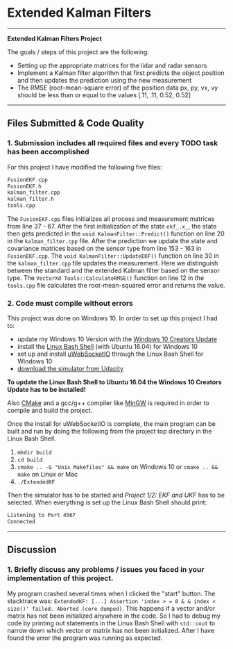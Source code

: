 # Extended Kalman Filters

---

**Extended Kalman Filters Project**

The goals / steps of this project are the following:

* Setting up the appropriate matrices for the lidar and radar sensors
* Implement a Kalman filter algorithm that first predicts the object position and then updates the prediction using the new measurement
* The RMSE (root-mean-square error) of the position data px, py, vx, vy should be less than or equal to the values [.11, .11, 0.52, 0.52]

[//]: # (References)
[simulator]: https://github.com/udacity/self-driving-car-sim/releases
[win 10 update]: https://support.microsoft.com/de-de/help/4028685/windows-get-the-windows-10-creators-update
[uWebSocketIO]: https://github.com/uWebSockets/uWebSockets
[linux on win 10]: https://www.howtogeek.com/249966/how-to-install-and-use-the-linux-bash-shell-on-windows-10/
[MinGW]: http://www.mingw.org/
[CMake]: https://cmake.org/install/

---

## Files Submitted & Code Quality

### 1. Submission includes all required files and every TODO task has been accomplished 

For this project I have modified the following five files:
```cpp
FusionEKF.cpp
FusionEKF.h
kalman_filter.cpp
kalman_filter.h
tools.cpp
```

The ```FusionEKF.cpp``` files initializes all process and measurement matrices from line 37 - 67. After the first initialization of the state `ekf_.x_`, the state then gets predicted in the `void KalmanFilter::Predict()` function on line 20 in the ```kalman_filter.cpp``` file. After the prediction we update the state and covariance matrices based on the sensor type from line 153 - 163 in ```FusionEKF.cpp```. The `void KalmanFilter::UpdateEKF()` function on line 30 in the ```kalman_filter.cpp``` file updates the measurement. Here we distinguish between the standard and the extended Kalman filter based on the sensor type.
The `VectorXd Tools::CalculateRMSE()` function on line 12 in the ```tools.cpp``` file calculates the root-mean-squared error and returns the value. 

### 2. Code must compile without errors

This project was done on Windows 10. In order to set up this project I had to:
* update my Windows 10 Version with the [Windows 10 Creators Update][win 10 update]
* install the [Linux Bash Shell][linux on win 10] (with Ubuntu 16.04) for Windows 10
* set up and install [uWebSocketIO][uWebSocketIO] through the Linux Bash Shell for Windows 10
* [download the simulator from Udacity][simulator]

**To update the Linux Bash Shell to Ubuntu 16.04 the Windows 10 Creators Update has to be installed!**

Also [CMake][CMake] and a gcc/g++ compiler like [MinGW][MinGW] is required in order to compile and build the project.

Once the install for uWebSocketIO is complete, the main program can be built and run by doing the following from the project top directory in the Linux Bash Shell.

1. `mkdir build`
2. `cd build`
3. `cmake .. -G "Unix Makefiles" && make` on Windows 10 or `cmake .. && make` on Linux or Mac
4. `./ExtendedKF`

Then the simulator has to be started and *Project 1/2: EKF and UKF* has to be selected. When everything is set up the Linux Bash Shell should print: 
```bash 
Listening to Port 4567
Connected
```

---

## Discussion

### 1. Briefly discuss any problems / issues you faced in your implementation of this project.
My program crashed several times when I clicked the "start" button. The stacktrace was: `ExtendedKF: [...] Assertion 'index > = 0 & & index < size()' failed. Aborted (core dumped)`. This happens if a vector and/or matrix has not been initialized anywhere in the code.
So I had to debug my code by printing out statements in the Linux Bash Shell with ``std::cout`` to narrow down which vector or matrix has not been initialized. After I have found the error the program was running as expected.
